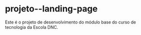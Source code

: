 # projeto--landing-page
Este é o projeto de desenvolvimento do módulo base do curso de tecnologia da Escola DNC.
